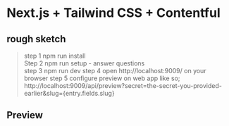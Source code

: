 # Next.js + Tailwind CSS + Contentful

## rough sketch ##
> step 1 npm run install  
> Step 2 npm run setup - answer questions  
> step 3 npm run dev
> step 4 open http://localhost:9009/ on your browser
> step 5 configure preview on web app like so; http://localhost:9009/api/preview?secret=the-secret-you-provided-earlier&slug={entry.fields.slug}


## Preview


